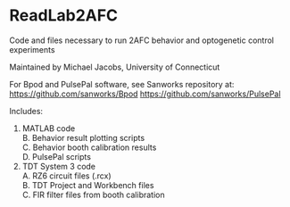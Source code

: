 # ReadLab2AFC
Code and files necessary to run 2AFC behavior and optogenetic control experiments

Maintained by Michael Jacobs, University of Connecticut

For Bpod and PulsePal software, see Sanworks repository at: 	https://github.com/sanworks/Bpod
								https://github.com/sanworks/PulsePal


Includes:  
1. MATLAB code  
	B. Behavior result plotting scripts  
	C. Behavior booth calibration results  
	D. PulsePal scripts  
2. TDT System 3 code  
	A. RZ6 circuit files (.rcx)  
	B. TDT Project and Workbench files  
	C. FIR filter files from booth calibration  
      
